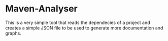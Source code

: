 # Maven-Analyser

This is a very simple tool that reads the dependecies of a project and creates a simple JSON file to be used to generate more documentation and graphs.